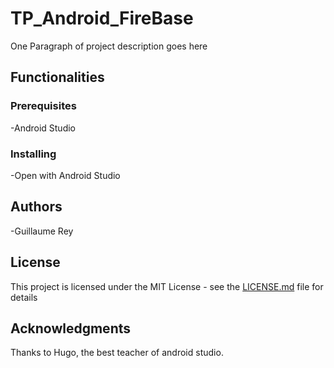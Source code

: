# TP_Android_FireBase

One Paragraph of project description goes here

## Functionalities


### Prerequisites

-Android Studio

### Installing

-Open with Android Studio

## Authors

-Guillaume Rey

## License

This project is licensed under the MIT License - see the [LICENSE.md](LICENSE.md) file for details

## Acknowledgments

Thanks to Hugo, the best teacher of android studio.
